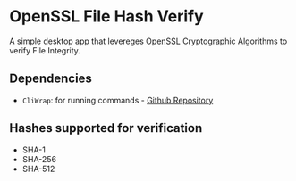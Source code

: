# OpenSSL File Hash Verify

A simple desktop app that levereges [OpenSSL](https://www.openssl.org/) Cryptographic Algorithms to verify File Integrity.

## Dependencies

  - `CliWrap`: for running commands - [Github Repository](https://github.com/Tyrrrz/CliWrap)

 ## Hashes supported for verification

   - SHA-1
   - SHA-256
   - SHA-512
